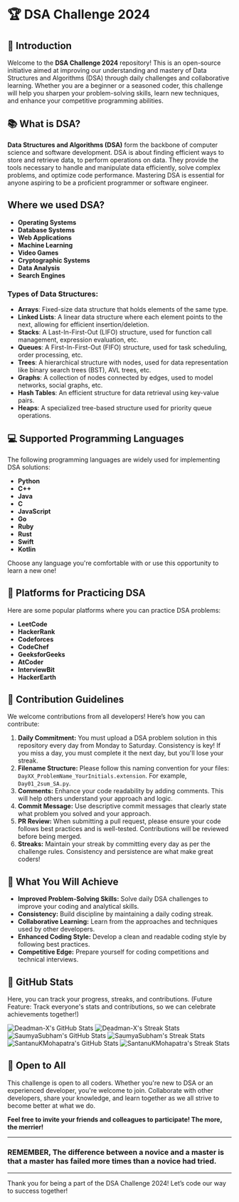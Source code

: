 # 🏆 DSA Challenge 2024


## 📖 Introduction

Welcome to the **DSA Challenge 2024** repository! This is an open-source initiative aimed at improving our understanding and mastery of Data Structures and Algorithms (DSA) through daily challenges and collaborative learning. Whether you are a beginner or a seasoned coder, this challenge will help you sharpen your problem-solving skills, learn new techniques, and enhance your competitive programming abilities.

## 📚 What is DSA?

**Data Structures and Algorithms (DSA)** form the backbone of computer science and software development. DSA is about finding efficient ways to store and retrieve data, to perform operations on data. They provide the tools necessary to handle and manipulate data efficiently, solve complex problems, and optimize code performance. Mastering DSA is essential for anyone aspiring to be a proficient programmer or software engineer.

## Where we used DSA?

- **Operating Systems**
- **Database Systems**
- **Web Applications**
- **Machine Learning**
- **Video Games**
- **Cryptographic Systems**
- **Data Analysis**
- **Search Engines**

### Types of Data Structures:

- **Arrays**: Fixed-size data structure that holds elements of the same type.
- **Linked Lists**: A linear data structure where each element points to the next, allowing for efficient insertion/deletion.
- **Stacks**: A Last-In-First-Out (LIFO) structure, used for function call management, expression evaluation, etc.
- **Queues**: A First-In-First-Out (FIFO) structure, used for task scheduling, order processing, etc.
- **Trees**: A hierarchical structure with nodes, used for data representation like binary search trees (BST), AVL trees, etc.
- **Graphs**: A collection of nodes connected by edges, used to model networks, social graphs, etc.
- **Hash Tables**: An efficient structure for data retrieval using key-value pairs.
- **Heaps**: A specialized tree-based structure used for priority queue operations.

## 💻 Supported Programming Languages

The following programming languages are widely used for implementing DSA solutions:

- **Python**
- **C++**
- **Java**
- **C**
- **JavaScript**
- **Go**
- **Ruby**
- **Rust**
- **Swift**
- **Kotlin**

Choose any language you're comfortable with or use this opportunity to learn a new one!

## 🎯 Platforms for Practicing DSA

Here are some popular platforms where you can practice DSA problems:

- **LeetCode**
- **HackerRank**
- **Codeforces**
- **CodeChef**
- **GeeksforGeeks**
- **AtCoder**
- **InterviewBit**
- **HackerEarth**

## 📝 Contribution Guidelines

We welcome contributions from all developers! Here’s how you can contribute:

1. **Daily Commitment:** You must upload a DSA problem solution in this repository every day from Monday to Saturday. Consistency is key! If you miss a day, you must complete it the next day, but you'll lose your streak.
2. **Filename Structure:** Please follow this naming convention for your files: `DayXX_ProblemName_YourInitials.extension`. For example, `Day01_2sum_SA.py`.
3. **Comments:** Enhance your code readability by adding comments. This will help others understand your approach and logic.
4. **Commit Message:** Use descriptive commit messages that clearly state what problem you solved and your approach.
5. **PR Review:** When submitting a pull request, please ensure your code follows best practices and is well-tested. Contributions will be reviewed before being merged.
6. **Streaks:** Maintain your streak by committing every day as per the challenge rules. Consistency and persistence are what make great coders!

## 🚀 What You Will Achieve

- **Improved Problem-Solving Skills:** Solve daily DSA challenges to improve your coding and analytical skills.
- **Consistency:** Build discipline by maintaining a daily coding streak.
- **Collaborative Learning:** Learn from the approaches and techniques used by other developers.
- **Enhanced Coding Style:** Develop a clean and readable coding style by following best practices.
- **Competitive Edge:** Prepare yourself for coding competitions and technical interviews.

## 🏅 GitHub Stats

Here, you can track your progress, streaks, and contributions. (Future Feature: Track everyone's stats and contributions, so we can celebrate achievements together!)

![Deadman-X's GitHub Stats](https://github-readme-stats.vercel.app/api?username=Deadman-X&show_icons=true&theme=radical&count_private=true)
![Deadman-X's Streak Stats](https://github-readme-streak-stats.herokuapp.com/?user=Deadman-X&theme=radical)
![SaumyaSubham's GitHub Stats](https://github-readme-stats.vercel.app/api?username=SaumyaSubham&show_icons=true&theme=radical&count_private=true)
![SaumyaSubham's Streak Stats](https://github-readme-streak-stats.herokuapp.com/?user=SaumyaSubham&theme=radical)
![SantanuKMohapatra's GitHub Stats](https://github-readme-stats.vercel.app/api?username=SantanuKMohapatra&show_icons=true&theme=radical&count_private=true)
![SantanuKMohapatra's Streak Stats](https://github-readme-streak-stats.herokuapp.com/?user=SantanuKMohapatra&theme=radical)




## 📢 Open to All

This challenge is open to all coders. Whether you're new to DSA or an experienced developer, you're welcome to join. Collaborate with other developers, share your knowledge, and learn together as we all strive to become better at what we do.

**Feel free to invite your friends and colleagues to participate! The more, the merrier!**

---

### REMEMBER, The difference between a novice and a master is that a master has failed more times than a novice had tried.

---

Thank you for being a part of the DSA Challenge 2024! Let’s code our way to success together!
